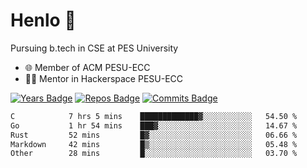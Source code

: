 
# Henlo 🌊

Pursuing b.tech in CSE at PES University

 - 🌐 Member of ACM PESU-ECC
 - 👨‍💻 Mentor in Hackerspace PESU-ECC

 [![Years Badge](https://badges.pufler.dev/years/bwaklog)](https://badges.pufler.dev) 
 [![Repos Badge](https://badges.pufler.dev/repos/bwaklog)](https://badges.pufler.dev)
 [![Commits Badge](https://badges.pufler.dev/commits/monthly/bwaklog)](https://badges.pufler.dev)

<!--START_SECTION:waka-->

```txt
C            7 hrs 5 mins    █████████████▓░░░░░░░░░░░   54.50 %
Go           1 hr 54 mins    ███▓░░░░░░░░░░░░░░░░░░░░░   14.67 %
Rust         52 mins         █▓░░░░░░░░░░░░░░░░░░░░░░░   06.66 %
Markdown     42 mins         █▒░░░░░░░░░░░░░░░░░░░░░░░   05.48 %
Other        28 mins         █░░░░░░░░░░░░░░░░░░░░░░░░   03.70 %
```

<!--END_SECTION:waka-->
